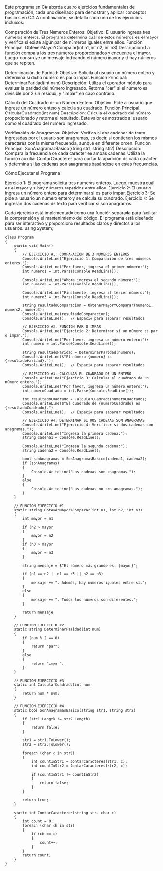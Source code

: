Este programa en C# aborda cuatro ejercicios fundamentales de programación, cada uno diseñado para demostrar y aplicar conceptos básicos en C#. A continuación, se detalla cada uno de los ejercicios incluidos:

Comparación de Tres Números Enteros:
        Objetivo: El usuario ingresa tres números enteros. El programa determina cuál de estos números es el mayor y verifica si existe algún par de números iguales entre ellos.
        Función Principal: ObtenerMayorYComparar(int n1, int n2, int n3)
        Descripción: La función compara los tres números proporcionados y encuentra el mayor. Luego, construye un mensaje indicando el número mayor y si hay números que se repiten.

Determinación de Paridad:
        Objetivo: Solicita al usuario un número entero y determina si dicho número es par o impar.
        Función Principal: DeterminarParidad(int num)
        Descripción: Utiliza el operador módulo para evaluar la paridad del número ingresado. Retorna "par" si el número es divisible por 2 sin residuo, y "impar" en caso contrario.

Cálculo del Cuadrado de un Número Entero:
        Objetivo: Pide al usuario que ingrese un número entero y calcula su cuadrado.
        Función Principal: CalcularCuadrado(int num)
        Descripción: Calcula el cuadrado del número proporcionado y retorna el resultado. Este valor es mostrado al usuario como el cuadrado del número ingresado.

Verificación de Anagramas:
        Objetivo: Verifica si dos cadenas de texto ingresadas por el usuario son anagramas, es decir, si contienen los mismos caracteres con la misma frecuencia, aunque en diferente orden.
        Función Principal: SonAnagramasBasico(string str1, string str2)
        Descripción: Compara la frecuencia de cada carácter en ambas cadenas. Utiliza la función auxiliar ContarCaracteres para contar la aparición de cada carácter y determina si las cadenas son anagramas basándose en estas frecuencias.

Cómo Ejecutar el Programa

Ejercicio 1: El programa solicita tres números enteros. Luego, muestra cuál es el mayor y si hay números repetidos entre ellos.
Ejercicio 2: El usuario ingresa un número entero para determinar si es par o impar.
Ejercicio 3: Se pide al usuario un número entero y se calcula su cuadrado.
Ejercicio 4: Se ingresan dos cadenas de texto para verificar si son anagramas.

Cada ejercicio está implementado como una función separada para facilitar la comprensión y el mantenimiento del código. El programa está diseñado para ser interactivo y proporciona resultados claros y directos a los usuarios.
	using System;
	
	class Program
	{
	    static void Main()
	    {
	        // EJERCICIO #1: COMPARACION DE 3 NUMEROS ENTEROS
	        Console.WriteLine("Ejercicio 1: Comparación de tres números enteros.");
	        Console.WriteLine("Por favor, ingresa el primer número:");
	        int numero1 = int.Parse(Console.ReadLine());
	
	        Console.WriteLine("Ahora ingresa el segundo número:");
	        int numero2 = int.Parse(Console.ReadLine());
	
	        Console.WriteLine("Finalmente, ingresa el tercer número:");
	        int numero3 = int.Parse(Console.ReadLine());
	
	        string resultadoComparacion = ObtenerMayorYComparar(numero1, numero2, numero3);
	        Console.WriteLine(resultadoComparacion);
	        Console.WriteLine();  // Espacio para separar resultados
	
	        // EJERCICIO #2: FUNCION PAR O IMPAR
	        Console.WriteLine("Ejercicio 2: Determinar si un número es par o impar.");
	        Console.WriteLine("Por favor, ingresa un número entero:");
	        int numero = int.Parse(Console.ReadLine());
	
	        string resultadoParidad = DeterminarParidad(numero);
	        Console.WriteLine($"El número {numero} es {resultadoParidad}.");
	        Console.WriteLine();  // Espacio para separar resultados
	
	        // EJERCICIO #3: CALCULAR EL CUADRADO DE UN ENTERO
	        Console.WriteLine("Ejercicio 3: Calcular el cuadrado de un número entero.");
	        Console.WriteLine("Por favor, ingresa un número entero:");
	        int numeroCuadrado = int.Parse(Console.ReadLine());
	
	        int resultadoCuadrado = CalcularCuadrado(numeroCuadrado);
	        Console.WriteLine($"El cuadrado de {numeroCuadrado} es {resultadoCuadrado}.");
	        Console.WriteLine();  // Espacio para separar resultados
	
	        // EJERCICIO #4: DETERMINAR SI DOS CADENAS SON ANAGRAMAS
	        Console.WriteLine("Ejercicio 4: Verificar si dos cadenas son anagramas.");
	        Console.WriteLine("Ingresa la primera cadena:");
	        string cadena1 = Console.ReadLine();
	
	        Console.WriteLine("Ingresa la segunda cadena:");
	        string cadena2 = Console.ReadLine();
	
	        bool sonAnagramas = SonAnagramasBasico(cadena1, cadena2);
	        if (sonAnagramas)
	        {
	            Console.WriteLine("Las cadenas son anagramas.");
	        }
	        else
	        {
	            Console.WriteLine("Las cadenas no son anagramas.");
	        }
	    }
	
	    // FUNCION EJERCICIO #1
	    static string ObtenerMayorYComparar(int n1, int n2, int n3)
	    {
	        int mayor = n1;
	
	        if (n2 > mayor)
	        {
	            mayor = n2;
	        }
	        if (n3 > mayor)
	        {
	            mayor = n3;
	        }
	
	        string mensaje = $"El número más grande es: {mayor}";
	
	        if (n1 == n2 || n1 == n3 || n2 == n3)
	        {
	            mensaje += ". Además, hay números iguales entre sí.";
	        }
	        else
	        {
	            mensaje += ". Todos los números son diferentes.";
	        }
	
	        return mensaje;
	    }
	
	    // FUNCION EJERCICIO #2
	    static string DeterminarParidad(int num)
	    {
	        if (num % 2 == 0)
	        {
	            return "par";
	        }
	        else
	        {
	            return "impar";
	        }
	    }
	
	    // FUNCION EJERCICIO #3
	    static int CalcularCuadrado(int num)
	    {
	        return num * num;
	    }
	
	    // FUNCION EJERCICIO #4
	    static bool SonAnagramasBasico(string str1, string str2)
	    {
	        if (str1.Length != str2.Length)
	        {
	            return false;
	        }
	
	        str1 = str1.ToLower();
	        str2 = str2.ToLower();
	
	        foreach (char c in str1)
	        {
	            int countInStr1 = ContarCaracteres(str1, c);
	            int countInStr2 = ContarCaracteres(str2, c);
	
	            if (countInStr1 != countInStr2)
	            {
	                return false;
	            }
	        }
	
	        return true;
	    }
	
	    static int ContarCaracteres(string str, char c)
	    {
	        int count = 0;
	        foreach (char ch in str)
	        {
	            if (ch == c)
	            {
	                count++;
	            }
	        }
	        return count;
	    }
	}
